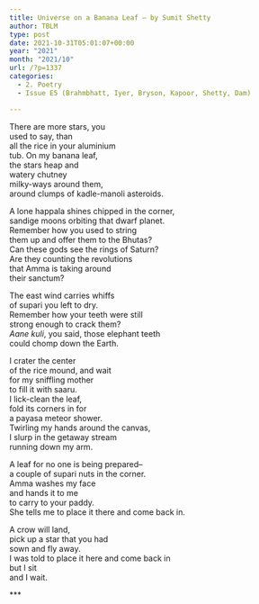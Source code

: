 ```yaml
---
title: Universe on a Banana Leaf – by Sumit Shetty
author: TBLM
type: post
date: 2021-10-31T05:01:07+00:00
year: "2021"
month: "2021/10"
url: /?p=1337
categories:
  - 2. Poetry
  - Issue E5 (Brahmbhatt, Iyer, Bryson, Kapoor, Shetty, Dam)

---
```

There are more stars, you  
used to say, than  
all the rice in your aluminium  
tub. On my banana leaf,  
the stars heap and  
watery chutney  
milky-ways around them,  
around clumps of kadle-manoli asteroids.

A lone happala shines chipped in the corner,  
sandige moons orbiting that dwarf planet.  
Remember how you used to string  
them up and offer them to the Bhutas?  
Can these gods see the rings of Saturn?  
Are they counting the revolutions  
that Amma is taking around  
their sanctum?

The east wind carries whiffs  
of supari you left to dry.  
Remember how your teeth were still  
strong enough to crack them?  
_Aane kuli_, you said, those elephant teeth  
could chomp down the Earth.

I crater the center  
of the rice mound, and wait  
for my sniffling mother  
to fill it with saaru.  
I lick-clean the leaf,  
fold its corners in for  
a payasa meteor shower.  
Twirling my hands around the canvas,  
I slurp in the getaway stream  
running down my arm.

A leaf for no one is being prepared–  
a couple of supari nuts in the corner.  
Amma washes my face  
and hands it to me  
to carry to your paddy.  
She tells me to place it there and come back in.

A crow will land,  
pick up a star that you had  
sown and fly away.  
I was told to place it here and come back in  
but I sit  
and I wait.

\***